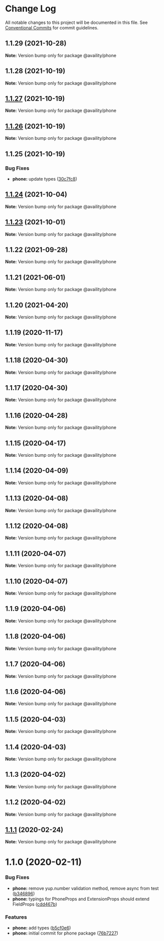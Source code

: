 # Change Log

All notable changes to this project will be documented in this file.
See [Conventional Commits](https://conventionalcommits.org) for commit guidelines.

## 1.1.29 (2021-10-28)

**Note:** Version bump only for package @availity/phone





## 1.1.28 (2021-10-19)

**Note:** Version bump only for package @availity/phone





## [1.1.27](https://github.com/Availity/availity-react/compare/@availity/phone@1.1.26...@availity/phone@1.1.27) (2021-10-19)

**Note:** Version bump only for package @availity/phone





## [1.1.26](https://github.com/Availity/availity-react/compare/@availity/phone@1.1.25...@availity/phone@1.1.26) (2021-10-19)

**Note:** Version bump only for package @availity/phone





## 1.1.25 (2021-10-19)


### Bug Fixes

* **phone:** update types ([30c7fc8](https://github.com/Availity/availity-react/commit/30c7fc885b1b91b04a5153fbf796e8c136692be4))





## [1.1.24](https://github.com/Availity/availity-react/compare/@availity/phone@1.1.23...@availity/phone@1.1.24) (2021-10-04)

**Note:** Version bump only for package @availity/phone





## [1.1.23](https://github.com/Availity/availity-react/compare/@availity/phone@1.1.22...@availity/phone@1.1.23) (2021-10-01)

**Note:** Version bump only for package @availity/phone





## 1.1.22 (2021-09-28)

**Note:** Version bump only for package @availity/phone





## 1.1.21 (2021-06-01)

**Note:** Version bump only for package @availity/phone





## 1.1.20 (2021-04-20)

**Note:** Version bump only for package @availity/phone





## 1.1.19 (2020-11-17)

**Note:** Version bump only for package @availity/phone





## 1.1.18 (2020-04-30)

**Note:** Version bump only for package @availity/phone





## 1.1.17 (2020-04-30)

**Note:** Version bump only for package @availity/phone





## 1.1.16 (2020-04-28)

**Note:** Version bump only for package @availity/phone





## 1.1.15 (2020-04-17)

**Note:** Version bump only for package @availity/phone





## 1.1.14 (2020-04-09)

**Note:** Version bump only for package @availity/phone





## 1.1.13 (2020-04-08)

**Note:** Version bump only for package @availity/phone





## 1.1.12 (2020-04-08)

**Note:** Version bump only for package @availity/phone





## 1.1.11 (2020-04-07)

**Note:** Version bump only for package @availity/phone





## 1.1.10 (2020-04-07)

**Note:** Version bump only for package @availity/phone





## 1.1.9 (2020-04-06)

**Note:** Version bump only for package @availity/phone





## 1.1.8 (2020-04-06)

**Note:** Version bump only for package @availity/phone





## 1.1.7 (2020-04-06)

**Note:** Version bump only for package @availity/phone





## 1.1.6 (2020-04-06)

**Note:** Version bump only for package @availity/phone





## 1.1.5 (2020-04-03)

**Note:** Version bump only for package @availity/phone





## 1.1.4 (2020-04-03)

**Note:** Version bump only for package @availity/phone





## 1.1.3 (2020-04-02)

**Note:** Version bump only for package @availity/phone





## 1.1.2 (2020-04-02)

**Note:** Version bump only for package @availity/phone





## [1.1.1](https://github.com/Availity/availity-react/compare/@availity/phone@1.1.0...@availity/phone@1.1.1) (2020-02-24)

**Note:** Version bump only for package @availity/phone





# 1.1.0 (2020-02-11)


### Bug Fixes

* **phone:** remove yup.number validation method, remove async from test ([b346896](https://github.com/Availity/availity-react/commit/b346896414fc71c208be4f39cf6ac77412c5fea0))
* **phone:** typings for PhoneProps and ExtensionProps should extend FieldProps ([cdd467b](https://github.com/Availity/availity-react/commit/cdd467b3158dead419c3bfa6f551e5badf6edf3c))


### Features

* **phone:** add types ([b5cf0e6](https://github.com/Availity/availity-react/commit/b5cf0e62871266cc2e5689258912b1ba533bceb5))
* **phone:** initial commit for phone package ([76b7227](https://github.com/Availity/availity-react/commit/76b7227adee750265daa4e65486606d102a1e5c2))
